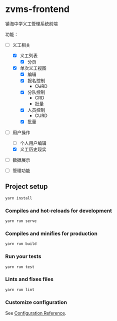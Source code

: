 # zvms-frontend

镇海中学义工管理系统前端

功能：
- [ ] 义工相关
  - [x] 义工列表
    - [x] 分页
  - [x] 单次义工视图
    - [x] 编辑
    - [x] 报名控制
      - C~~U~~RD
    - [x] 分队控制
      - CRD
      - 批量
    - [x] 人员控制
      - CURD
    - [x] 批量
- [ ] 用户操作
  - [ ] 个人用户编辑
  - [x] 义工历史现实
- [ ] 数据展示
- [ ] 管理功能


## Project setup
```
yarn install
```

### Compiles and hot-reloads for development
```
yarn run serve
```

### Compiles and minifies for production
```
yarn run build
```

### Run your tests
```
yarn run test
```

### Lints and fixes files
```
yarn run lint
```

### Customize configuration
See [Configuration Reference](https://cli.vuejs.org/config/).
